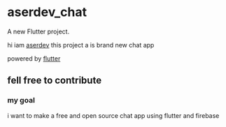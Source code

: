 # aserdev_chat

A new Flutter project.

hi iam [aserdev](https://www.youtube.com/@aserdev_yt) this project a is brand new chat app 

powered by [flutter](https://flutter.dev/)

## fell free to contribute 
### my goal
i want to make a free and open source chat app using flutter and firebase
